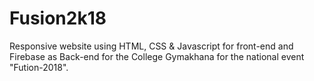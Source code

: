 # Fusion2k18

Responsive website using HTML, CSS & Javascript for front-end and Firebase as Back-end for the College Gymakhana for the national event "Fution-2018".
